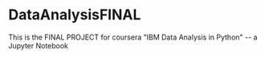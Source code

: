 # DataAnalysisFINAL
This is the FINAL PROJECT for coursera "IBM Data Analysis in Python" -- a Jupyter Notebook
